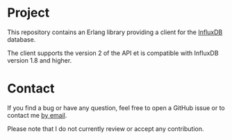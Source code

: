 # Project
This repository contains an Erlang library providing a client for the
[InfluxDB](https://www.influxdata.com) database.

The client supports the version 2 of the API et is compatible with InfluxDB
version 1.8 and higher.

# Contact
If you find a bug or have any question, feel free to open a GitHub issue or to
contact me [by email](mailto:khaelin@gmail.com).

Please note that I do not currently review or accept any contribution.
